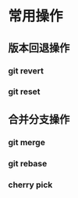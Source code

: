 # 常用操作


## 版本回退操作

### git revert

### git reset

## 合并分支操作

### git merge

### git rebase

### cherry pick

## 